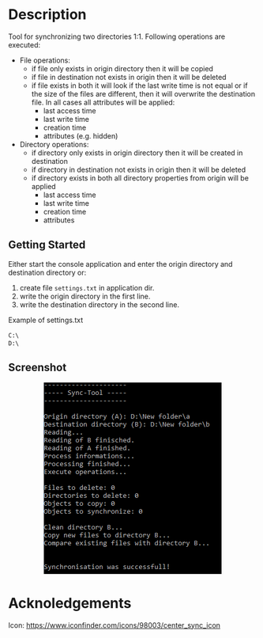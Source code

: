 # Description
Tool for synchronizing two directories 1:1. Following operations are executed:
- File operations:
	- if file only exists in origin directory then it will be copied
	- if file in destination not exists in origin then it will be deleted
	- if file exists in both it will look if the last write time is not equal or if the size of the files are different, then it will overwrite the destination file. In all cases all attributes will be applied:
		- last access time
		- last write time 
		- creation time 
		- attributes (e.g. hidden)
- Directory operations:
	- if directory only exists in origin directory then it will be created in destination
	- if directory in destination not exists in origin then it will be deleted
	- if directory exists in both all directory properties from origin will be applied
		- last access time
		- last write time 
		- creation time 
		- attributes
		
## Getting Started
Either start the console application and enter the origin directory and destination directory or:
1. create file `settings.txt` in application dir.
2. write the origin directory in the first line.
3. write the destination directory in the second line.

Example of settings.txt
```
C:\
D:\
```

## Screenshot

<p align="center">
  <img src="/screenshots/console.png">
</p>

# Acknoledgements
Icon: https://www.iconfinder.com/icons/98003/center_sync_icon